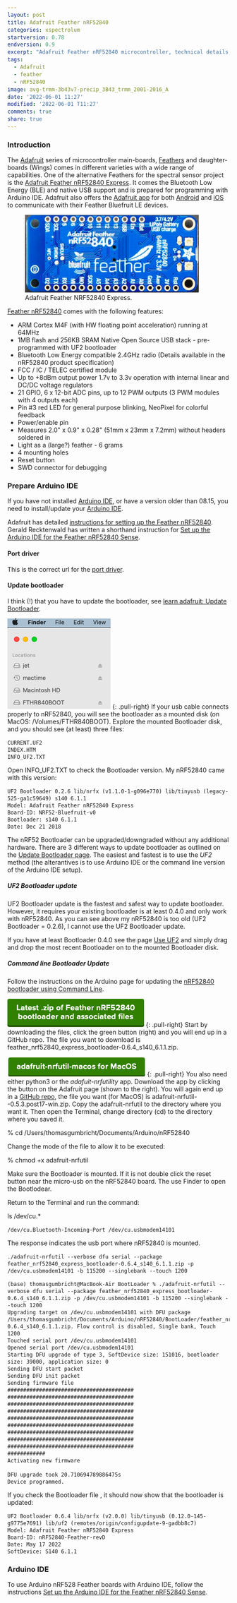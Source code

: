 ```yaml
---
layout: post
title: Adafruit Feather nRF52840
categories: xspectrolum
startversion: 0.78
endversion: 0.9
excerpt: "Adafruit Feather nRF52840 microcontroller, technical details, setup bootloader and use with Arduino IDE"
tags:
  - Adafruit
  - feather
  - nRF52840
image: avg-trmm-3b43v7-precip_3B43_trmm_2001-2016_A
date: '2022-06-01 11:27'
modified: '2022-06-01 T11:27'
comments: true
share: true
---
```


### Introduction

The [Adafruit](https://www.adafruit.com) series of microcontroller main-boards, [Feathers](https://www.adafruit.com/category/943) and daughter-boards (Wings) comes in different varieties with a wide range of capabilities. One of the alternative Feathers for the spectral sensor project is the [Adafruit Feather nRF52840 Express](https://www.adafruit.com/product/4062). It comes the Bluetooth Low Energy (BLE) and native USB support and is prepared for programming with Arduino IDE. Adafruit also offers the [Adafruit app](https://learn.adafruit.com/bluefruit-le-connect) for both [Android](https://play.google.com/store/apps/details?id=com.adafruit.bluefruit.le.connect&hl=en) and [iOS](https://learn.adafruit.com/bluefruit-le-connect) to communicate with their Feather Bluefruit LE devices.

<figure>
<img src="../../images/adafruit_feather_NRF52840.png">
<figcaption> Adafruit Feather NRF52840 Express.</figcaption>
</figure>

[Feather nRF52840](https://www.adafruit.com/product/4062) comes with the following features:

- ARM Cortex M4F (with HW floating point acceleration) running at 64MHz
- 1MB flash and 256KB SRAM
Native Open Source USB stack - pre-programmed with UF2 bootloader
- Bluetooth Low Energy compatible 2.4GHz radio (Details available in the nRF52840 product specification)
- FCC / IC / TELEC certified module
- Up to +8dBm output power
1.7v to 3.3v operation with internal linear and DC/DC voltage regulators
- 21 GPIO, 6 x 12-bit ADC pins, up to 12 PWM outputs (3 PWM modules with 4 outputs each)
- Pin \#3 red LED for general purpose blinking, NeoPixel for colorful feedback
- Power/enable pin
- Measures 2.0" x 0.9" x 0.28" (51mm x 23mm x 7.2mm) without headers soldered in
- Light as a (large?) feather - 6 grams
- 4 mounting holes
- Reset button
- SWD connector for debugging

### Prepare Arduino IDE

If you have not installed [Arduino IDE](https://www.arduino.cc/en/software), or have a version older than 08.15, you need to install/update your [Arduino IDE](../../ide/ide-arduino-IDE-setup/).

Adafruit has detailed [instructions for setting up the Feather nRF52840](https://learn.adafruit.com/adafruit-feather-sense/arduino-support-setup). Gerald Recktenwald has written a shorthand instruction for [Set up the Arduino IDE for the Feather nRF52840 Sense](https://web.cecs.pdx.edu/~gerry/class/feather_sense/setup/).

#### Port driver

This is the correct url for the [port driver](https://www.silabs.com/developers/usb-to-uart-bridge-vcp-drivers).

#### Update bootloader

I think (!) that you have to update the bootloader, see [learn adafruit: Update Bootloader](https://learn.adafruit.com/introducing-the-adafruit-nrf52840-feather/update-bootloader).

![trx-connector](../../images/finder_nrf52840Bootloader-mounted-FTHR840BOOT.png)
{: .pull-right}
If your usb cable connects properly to nRF52840, you will see the bootloader as a mounted disk (on MacOS: /Volumes/FTHR840BOOT). Explore the mounted Bootloader disk, and you should see (at least) three files:

```
CURRENT.UF2
INDEX.HTM
INFO_UF2.TXT
```

Open <span class='file'>INFO_UF2.TXT</span> to check the Bootloader version. My nRF52840 came with this version:

```
UF2 Bootloader 0.2.6 lib/nrfx (v1.1.0-1-g096e770) lib/tinyusb (legacy-525-ga1c59649) s140 6.1.1
Model: Adafruit Feather nRF52840 Express
Board-ID: NRF52-Bluefruit-v0
Bootloader: s140 6.1.1
Date: Dec 21 2018
```

The nRF52 Bootloader can be upgraded/downgraded without any additional hardware. There are 3 different ways to update bootloader as outlined on the [Update Bootloader page](https://learn.adafruit.com/introducing-the-adafruit-nrf52840-feather/update-bootloader). The easiest and fastest is to use the _UF2_ method (the alterantives is to use Arduino IDE or the command line version of the Arduino IDE setup).

##### UF2 Bootloader update

UF2 Bootloader update is the fastest and safest way to update bootloader. However, it requires your existing bootloader is at least 0.4.0 and only work with nRF52840. As you can see above my nRF52840 is too old (UF2 Bootloader = 0.2.6), I cannot use the UF2 Bootloader update.

If you have at least Bootloader 0.4.0 see the page [Use UF2](https://learn.adafruit.com/introducing-the-adafruit-nrf52840-feather/update-bootloader-use-uf2) and simply drag and drop the most recent Bootloader on to the mounted Bootloader disk.

##### Command line Bootloader Update

Follow the instructions on the Arduino page for updating the [nRF52840 bootloader using Command Line](https://learn.adafruit.com/introducing-the-adafruit-nrf52840-feather/update-bootloader-use-command-line).

![bootloader](../../images/nRF52840_bootloader-zip-link-button.png)
{: .pull-right}
Start by downloading the files, click the green button (right) and you will end up in a GitHub repo. The file you want to download is <span class='file'>feather_nrf52840_express_bootloader-0.6.4_s140_6.1.1.zip</span>.

![adafuit-nrfutility](../../images/adafruit-nrfutil-macos-button.png)
{: .pull-right}
You also need either python3 or the _adafuit-nrfutility_ app. Download the app by clicking the button on the Adafruit page (shown to the right). You will again end up in a [GitHub repo](https://github.com/adafruit/Adafruit_nRF52_nrfutil/releases/tag/0.5.3.post17), the file you want (for MacOS) is <span class=file>adafruit-nrfutil--0.5.3.post17-win.zip</span>. Copy the adafruit-nrfutil to the directory where you want it. Then open the <span class='app'>Terminal</span>, change directory (<span class='terminapp'>cd</span>) to the directory where you saved it.

<span class='terminal'>% cd /Users/thomasgumbricht/Documents/Arduino/nRF52840</span>

Change the mode of the file to allow it to be executed:

<span class='terminal'>% chmod +x adafruit-nrfutil</span>

Make sure the Bootloader is mounted. If it is not double click the reset button near the micro-usb on the nRF52840 board. The use <span class='app'>Finder</span> to open the Bootlodear.

Return to the <span class='app'>Terminal</span> and run the command:

<span class='terminal'>ls /dev/cu.*</span>

```
/dev/cu.Bluetooth-Incoming-Port	/dev/cu.usbmodem14101
```

The response indicates the usb port where nRF52840 is mounted.

```
./adafruit-nrfutil --verbose dfu serial --package feather_nrf52840_express_bootloader-0.6.4_s140_6.1.1.zip -p /dev/cu.usbmodem14101 -b 115200 --singlebank --touch 1200
```

```
(base) thomasgumbricht@MacBook-Air BootLoader % ./adafruit-nrfutil --verbose dfu serial --package feather_nrf52840_express_bootloader-0.6.4_s140_6.1.1.zip -p /dev/cu.usbmodem14101 -b 115200 --singlebank --touch 1200
Upgrading target on /dev/cu.usbmodem14101 with DFU package /Users/thomasgumbricht/Documents/Arduino/nRF52840/BootLoader/feather_nrf52840_express_bootloader-0.6.4_s140_6.1.1.zip. Flow control is disabled, Single bank, Touch 1200
Touched serial port /dev/cu.usbmodem14101
Opened serial port /dev/cu.usbmodem14101
Starting DFU upgrade of type 3, SoftDevice size: 151016, bootloader size: 39000, application size: 0
Sending DFU start packet
Sending DFU init packet
Sending firmware file
########################################
########################################
########################################
########################################
########################################
########################################
########################################
########################################
########################################
############
Activating new firmware

DFU upgrade took 20.710694789886475s
Device programmed.
```

If you check the Bootloader file <span class='file'></span>, it should now show that the bootloader is updated:

```
UF2 Bootloader 0.6.4 lib/nrfx (v2.0.0) lib/tinyusb (0.12.0-145-g9775e7691) lib/uf2 (remotes/origin/configupdate-9-gadbb8c7)
Model: Adafruit Feather nRF52840 Express
Board-ID: nRF52840-Feather-revD
Date: May 17 2022
SoftDevice: S140 6.1.1
```

### Arduino IDE

To use Arduino nRF528 Feather boards with Arduino IDE, follow the instructions [Set up the Arduino IDE for the Feather nRF52840 Sense](https://web.cecs.pdx.edu/~gerry/class/feather_sense/setup/).
